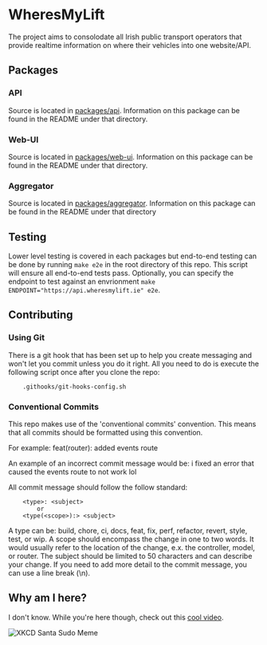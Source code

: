 # WheresMyLift

The project aims to consolodate all Irish public transport operators that provide realtime information on where their vehicles into one website/API.

## Packages

### API

Source is located in [packages/api](packages/api). Information on this package can be found in the README under that directory.

### Web-UI

Source is located in [packages/web-ui](packages/web-ui). Information on this package can be found in the README under that directory.

### Aggregator

Source is located in [packages/aggregator](packages/aggregator/). Information on this package can be found in the README under that directory

## Testing

Lower level testing is covered in each packages but end-to-end testing can be done by running `make e2e` in the root directory of this repo. This script will ensure all end-to-end tests pass. Optionally, you can specify the endpoint to test against an envrionment `make ENDPOINT="https://api.wheresmylift.ie" e2e`.

## Contributing

### Using Git

There is a git hook that has been set up to help you create messaging and won't let you commit unless you do it right. All you need to do is execute the following script once after you clone the repo:
```
    .githooks/git-hooks-config.sh
```

### Conventional Commits
This repo makes use of the 'conventional commits' convention. This means that all commits should be formatted using this convention. 

For example:
    feat(router): added events route

An example of an incorrect commit message would be:
    i fixed an error that caused the events route to not work lol

All commit message should follow the follow standard:
```
    <type>: <subject>
        or
    <type(<scope>):> <subject>
```

A type can be: build, chore, ci, docs, feat, fix, perf, refactor, revert, style, test, or wip.
A scope should encompass the change in one to two words. It would usually refer to the location of the change, e.x. the controller, model, or router.
The subject should be limited to 50 characters and can describe your change. If you need to add more detail to the commit message, you can use a line break (\n).

## Why am I here?
I don't know. While you're here though, check out this [cool video](https://www.youtube.com/watch?v=dQw4w9WgXcQ).

![XKCD Santa Sudo Meme](https://imgs.xkcd.com/comics/incident.png "He sees you when you're sleeping, he knows when you're awake, he's copied on /var/spool/mail/root, so be good for goodness' sake.")